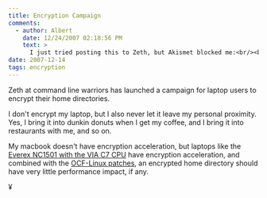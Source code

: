 ```yaml
---
title: Encryption Campaign
comments:
  - author: Albert
    date: 12/24/2007 02:18:56 PM
    text: >
      I just tried posting this to Zeth, but Akismet blocked me:<br/><br/>I bring my laptop to work, even though I use a desktop there. :-) I do plan on encrypting my home though, but I might be running out of time to do so by tomorrow!
date: 2007-12-14
tags: encryption
---
```

Zeth at command line warriors has launched a campaign for laptop users to encrypt their home directories.

I don't encrypt my laptop, but I also never let it leave my personal proximity. Yes, I bring it into dunkin donuts when I get my coffee, and I bring it into restaurants with me, and so on.

My macbook doesn't have encryption acceleration, but laptops like the <a href="http://www.my-tech-deals.com/blog/2007/09/everex-nc1501-back-in-stock-at-walmart-for-43800.html">Everex NC1501 with the VIA C7 CPU</a> have encryption acceleration, and combined with the <a href="http://www.docunext.com/">OCF-Linux patches</a>, an encrypted home directory should have very little performance impact, if any.

¥


